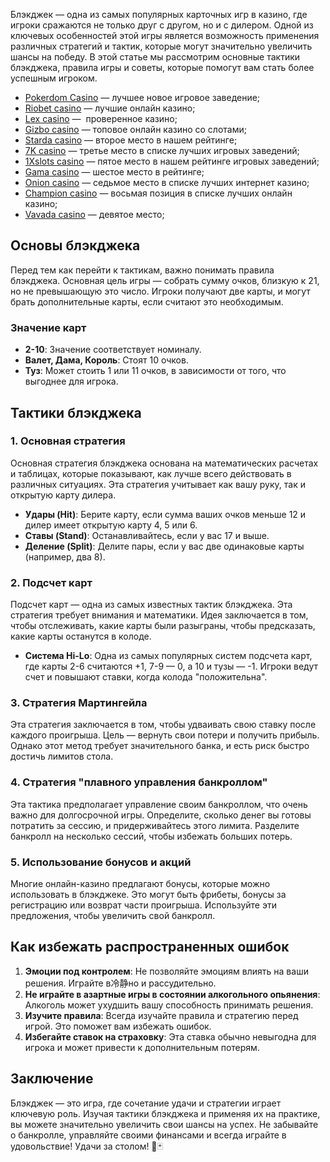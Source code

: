 Блэкджек — одна из самых популярных карточных игр в казино, где игроки сражаются не только друг с другом, но и с дилером. Одной из ключевых особенностей этой игры является возможность применения различных стратегий и тактик, которые могут значительно увеличить шансы на победу. В этой статье мы рассмотрим основные тактики блэкджека, правила игры и советы, которые помогут вам стать более успешным игроком.

* [Pokerdom Casino](https://brandplay.link/FwVc4f) — лучшее новое игровое заведение;
* [Riobet casino](https://brandplay.link/TnjsxFvH) — лучшие онлайн казино;
* [Lex casino](https://brandplay.link/VMqNXPFs) —  проверенное казино;
* [Gizbo casino](https://brandplay.link/rvzLrVLp) — топовое онлайн казино со слотами;
* [Starda casino](https://brandplay.link/HDcDrxLk) — второе место в нашем рейтинге;
* [7K casino](https://brandplay.link/dd46bNgD) — третье место в списке лучших игровых заведений;
* [1Xslots casino](https://brandplay.link/J2ZbqMPZ) — пятое место в нашем рейтинге игровых заведений;
* [Gama casino](https://brandplay.link/RD52jZbL) — шестое место в рейтинге;
* [Onion casino](https://brandplay.link/8LcS6Djb) — седьмое место в списке лучших интернет казино;
* [Champion casino](https://temon-gter.cfd/go/9n8?p56190p303844p3509t17502) — восьмая позиция в списке лучших онлайн казино;
* [Vavada casino](https://vavadapartner.pro/?promo=75590753-cc8b-4c4a-8d71-99b7a2293439-jud\&target=register) — девятое место;



## Основы блэкджека

Перед тем как перейти к тактикам, важно понимать правила блэкджека. Основная цель игры — собрать сумму очков, близкую к 21, но не превышающую это число. Игроки получают две карты, и могут брать дополнительные карты, если считают это необходимым.

### Значение карт

* **2-10**: Значение соответствует номиналу.
* **Валет, Дама, Король**: Стоят 10 очков.
* **Туз**: Может стоить 1 или 11 очков, в зависимости от того, что выгоднее для игрока.

## Тактики блэкджека

### 1. Основная стратегия

Основная стратегия блэкджека основана на математических расчетах и таблицах, которые показывают, как лучше всего действовать в различных ситуациях. Эта стратегия учитывает как вашу руку, так и открытую карту дилера.

* **Удары (Hit)**: Берите карту, если сумма ваших очков меньше 12 и дилер имеет открытую карту 4, 5 или 6.
* **Ставы (Stand)**: Останавливайтесь, если у вас 17 и выше.
* **Деление (Split)**: Делите пары, если у вас две одинаковые карты (например, два 8).

### 2. Подсчет карт

Подсчет карт — одна из самых известных тактик блэкджека. Эта стратегия требует внимания и математики. Идея заключается в том, чтобы отслеживать, какие карты были разыграны, чтобы предсказать, какие карты останутся в колоде.

* **Система Hi-Lo**: Одна из самых популярных систем подсчета карт, где карты 2-6 считаются +1, 7-9 — 0, а 10 и тузы — -1. Игроки ведут счет и повышают ставки, когда колода "положительна".

### 3. Стратегия Мартингейла

Эта стратегия заключается в том, чтобы удваивать свою ставку после каждого проигрыша. Цель — вернуть свои потери и получить прибыль. Однако этот метод требует значительного банка, и есть риск быстро достичь лимитов стола.

### 4. Стратегия "плавного управления банкроллом"

Эта тактика предполагает управление своим банкроллом, что очень важно для долгосрочной игры. Определите, сколько денег вы готовы потратить за сессию, и придерживайтесь этого лимита. Разделите банкролл на несколько сессий, чтобы избежать больших потерь.

### 5. Использование бонусов и акций

Многие онлайн-казино предлагают бонусы, которые можно использовать в блэкджеке. Это могут быть фрибеты, бонусы за регистрацию или возврат части проигрыша. Используйте эти предложения, чтобы увеличить свой банкролл.

## Как избежать распространенных ошибок

1. **Эмоции под контролем**: Не позволяйте эмоциям влиять на ваши решения. Играйте в冷静но и рассудительно.
2. **Не играйте в азартные игры в состоянии алкогольного опьянения**: Алкоголь может ухудшить вашу способность принимать решения.
3. **Изучите правила**: Всегда изучайте правила и стратегию перед игрой. Это поможет вам избежать ошибок.
4. **Избегайте ставок на страховку**: Эта ставка обычно невыгодна для игрока и может привести к дополнительным потерям.

## Заключение

Блэкджек — это игра, где сочетание удачи и стратегии играет ключевую роль. Изучая тактики блэкджека и применяя их на практике, вы можете значительно увеличить свои шансы на успех. Не забывайте о банкролле, управляйте своими финансами и всегда играйте в удовольствие! Удачи за столом! 🎉🃏

